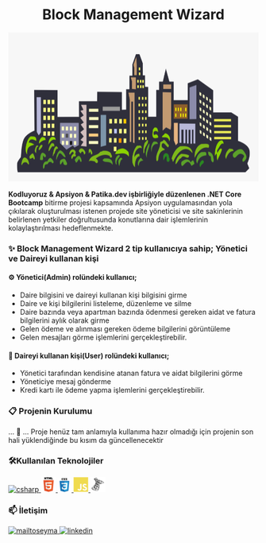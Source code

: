  <h1 align="center">Block Management Wizard</h1>
 <p align=center> <img src="images/urban1.png" alt="learning" height=300/style="margin-top:0"></p>

**Kodluyoruz & Apsiyon & Patika.dev işbirliğiyle düzenlenen .NET Core Bootcamp** bitirme projesi kapsamında Apsiyon uygulamasından yola çıkılarak oluşturulması istenen projede site yöneticisi ve site sakinlerinin belirlenen yetkiler doğrultusunda konutlarına dair işlemlerinin kolaylaştırılması hedeflenmekte.

<h3>✨ Block Management Wizard 2 tip kullanıcıya sahip; Yönetici ve Daireyi kullanan kişi</h3>

<h4>⚙ Yönetici(Admin) rolündeki kullanıcı;</h4>
<ul>
<li>Daire bilgisini ve daireyi kullanan kişi bilgisini girme</li>
<li>Daire ve kişi bilgilerini listeleme, düzenleme ve silme</li>
<li>Daire bazında veya apartman bazında ödenmesi gereken aidat ve fatura bilgilerini aylık olarak girme</li>
<li>Gelen ödeme ve alınması gereken ödeme bilgilerini görüntüleme</li>
<li>Gelen mesajları görme işlemlerini gerçekleştirebilir.</li>
</ul>


<h4>🚪 Daireyi kullanan kişi(User) rolündeki kullanıcı;</h4>
<ul>
<li>Yönetici tarafından kendisine atanan fatura ve aidat bilgilerini görme</li>
<li>Yöneticiye mesaj gönderme</li>
<li>Kredi kartı ile ödeme yapma işlemlerini gerçekleştirebilir.</li>
</ul>

<h3>📋 Projenin Kurulumu</h3>
... 🚧 ... Proje henüz tam anlamıyla kullanıma hazır olmadığı için projenin son hali yüklendiğinde bu kısım da güncellenecektir

<h3>🛠Kullanılan Teknolojiler</h3>
<a href="https://docs.microsoft.com/en-us/dotnet/csharp/" target="_blank"> <img src="https://seeklogo.com/images/C/c-sharp-c-logo-02F17714BA-seeklogo.com.png" alt="csharp" width="27" height="30"/> </a>
<a href="https://www.w3.org/html/" target="_blank"> <img src="https://raw.githubusercontent.com/devicons/devicon/master/icons/html5/html5-original-wordmark.svg" alt="html5" width="30" height="30"/> </a> 
<a href="https://www.w3schools.com/css/" target="_blank"> <img src="https://raw.githubusercontent.com/devicons/devicon/master/icons/css3/css3-original-wordmark.svg" alt="css3" width="28" height="28"/> </a> 
<a href="https://www.javascript.com/" target="_blank"> <img src="https://github.com/devicons/devicon/blob/master/icons/javascript/javascript-plain.svg" alt="js" width="30" height="30"/> </a>
<a href="https://www.microsoft.com/tr-tr/sql-server/sql-server-2019" target="_blank"> <img src="https://github.com/devicons/devicon/blob/master/icons/microsoftsqlserver/microsoftsqlserver-plain.svg" alt="mssql" width="30" height="30"/> </a>

 <h3>📫 İletişim </h3>
  <p align=left><a href="mailto:seymademir35@gmail.com" target="_blank"> <img src="https://cdn.jsdelivr.net/npm/simple-icons@3.0.1/icons/gmail.svg" alt="mailtoseyma" width="27" height="30"/> </a>
 <a href="https://www.linkedin.com/in/seymademir/" target="_blank"> <img src="https://cdn.jsdelivr.net/npm/simple-icons@3.0.1/icons/linkedin.svg" alt="linkedin" width="27" height="30"/> </a> 








